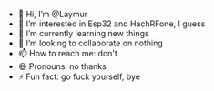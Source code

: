 - 👋 Hi, I’m @Laymur
- 👀 I’m interested in Esp32 and HachRFone, I guess
- 🌱 I’m currently learning new things
- 💞️ I’m looking to collaborate on nothing
- 📫 How to reach me: don't
- 😄 Pronouns: no thanks
- ⚡ Fun fact: go fuck yourself, bye
